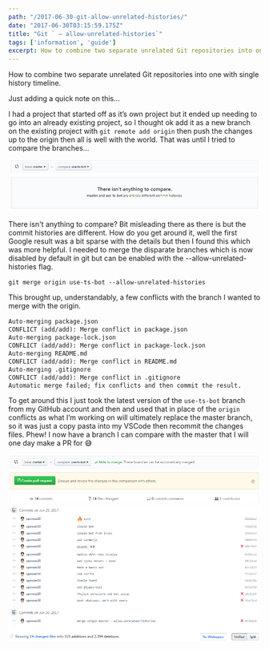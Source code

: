 ```yaml
---
path: "/2017-06-30-git-allow-unrelated-histories/"
date: "2017-06-30T03:15:59.175Z"
title: "Git ` — allow-unrelated-histories`"
tags: ['information', 'guide']
excerpt: How to combine two separate unrelated Git repositories into one with single history timeline.
---
```


How to combine two separate unrelated Git repositories into one with single
history timeline.

Just adding a quick note on this…

I had a project that started off as it’s own project but it ended up needing to
go into an already existing project, so I thought ok add it as a new branch on
the existing project with `git remote add origin` then push the changes up to
the origin then all is well with the world. That was until I tried to compare
the branches…

![compare](./git-compare.png)

There isn't anything to compare? Bit misleading there as there is but the commit
histories are different. How do you get around it, well the first Google result
was a bit sparse with the details but then I found this which was more helpful.
I needed to merge the disparate branches which is now disabled by default in git
but can be enabled with the --allow-unrelated-histories flag.

```shell
git merge origin use-ts-bot --allow-unrelated-histories
```

This brought up, understandably, a few conflicts with the branch I wanted to
merge with the origin.

```shell
Auto-merging package.json
CONFLICT (add/add): Merge conflict in package.json
Auto-merging package-lock.json
CONFLICT (add/add): Merge conflict in package-lock.json
Auto-merging README.md
CONFLICT (add/add): Merge conflict in README.md
Auto-merging .gitignore
CONFLICT (add/add): Merge conflict in .gitignore
Automatic merge failed; fix conflicts and then commit the result.
```

To get around this I just took the latest version of the `use-ts-bot` branch
from my GitHub account and then and used that in place of the `origin` conflicts
as what I’m working on will ultimately replace the master branch, so it was just
a copy pasta into my VSCode then recommit the changes files. Phew! I now have a
branch I can compare with the master that I will one day make a PR for 😅

![](./git-compare-after.png)
